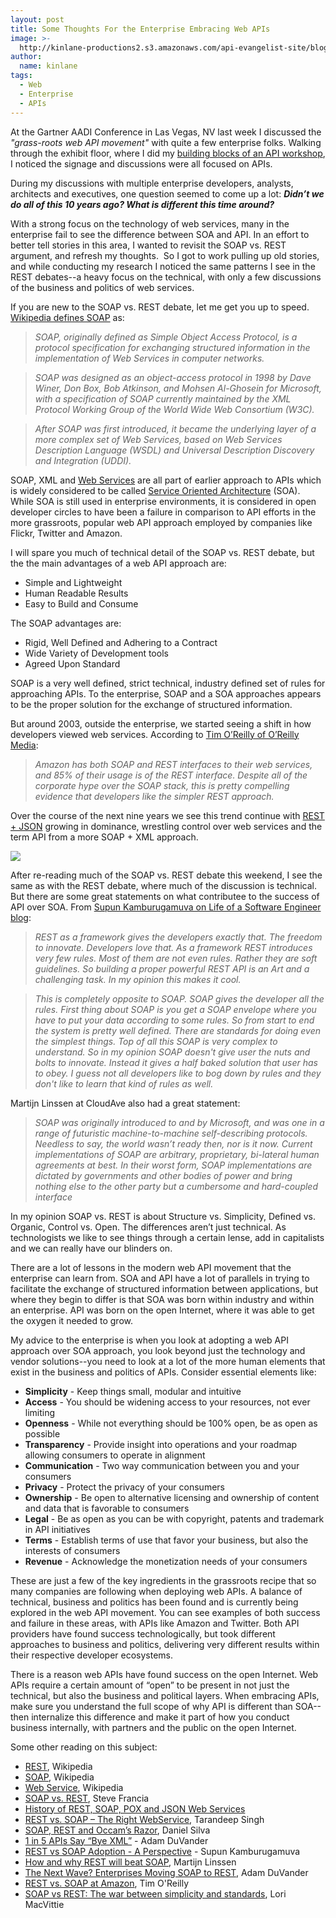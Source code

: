 ```yaml
---
layout: post
title: Some Thoughts For the Enterprise Embracing Web APIs
image: >-
  http://kinlane-productions2.s3.amazonaws.com/api-evangelist-site/blog/enterprise-business.jpg
author:
  name: kinlane
tags:
  - Web
  - Enterprise
  - APIs
---
```

At the Gartner AADI Conference in Las Vegas, NV last week I discussed the _"grass-roots web API movement"_ with quite a few enterprise folks. Walking through the exhibit floor, where I did my [building blocks of an API workshop](/2012/11/30/my-api-building-blocks-workshop-with-intel-at-the-gartner-aadi-conference/), I noticed the signage and discussions were all focused on APIs.

During my discussions with multiple enterprise developers, analysts, architects and executives, one question seemed to come up a lot: **_Didn’t we do all of this 10 years ago? What is different this time around?_**

With a strong focus on the technology of web services, many in the enterprise fail to see the difference between SOA and API. In an effort to better tell stories in this area, I wanted to revisit the SOAP vs. REST argument, and refresh my thoughts.  So I got to work pulling up old stories, and while conducting my research I noticed the same patterns I see in the REST debates--a heavy focus on the technical, with only a few discussions of the business and politics of web services.

If you are new to the SOAP vs. REST debate, let me get you up to speed. [Wikipedia defines SOAP](http://en.wikipedia.org/wiki/SOAP) as:

> _SOAP, originally defined as Simple Object Access Protocol, is a protocol specification for exchanging structured information in the implementation of Web Services in computer networks._

> _SOAP was designed as an object-access protocol in 1998 by Dave Winer, Don Box, Bob Atkinson, and Mohsen Al-Ghosein for Microsoft, with a specification of SOAP currently maintained by the XML Protocol Working Group of the World Wide Web Consortium (W3C)._

> _After SOAP was first introduced, it became the underlying layer of a more complex set of Web Services, based on Web Services Description Language (WSDL) and Universal Description Discovery and Integration (UDDI)._

SOAP, XML and [Web Services](http://en.wikipedia.org/wiki/Web_Service) are all part of earlier approach to APIs which is widely considered to be called [Service Oriented Architecture](http://en.wikipedia.org/wiki/Service-oriented_architecture) (SOA). While SOA is still used in enterprise environments, it is considered in open developer circles to have been a failure in comparison to API efforts in the more grassroots, popular web API approach employed by companies like Flickr, Twitter and Amazon.

I will spare you much of technical detail of the SOAP vs. REST debate, but the the main advantages of a web API approach are:

*   Simple and Lightweight
*   Human Readable Results
*   Easy to Build and Consume

The SOAP advantages are:

*   Rigid, Well Defined and Adhering to a Contract
*   Wide Variety of Development tools
*   Agreed Upon Standard

SOAP is a very well defined, strict technical, industry defined set of rules for approaching APIs. To the enterprise, SOAP and a SOA approaches appears to be the proper solution for the exchange of structured information.

But around 2003, outside the enterprise, we started seeing a shift in how developers viewed web services. According to [Tim O’Reilly of O’Reilly Media](http://www.oreillynet.com/pub/wlg/3005):

> _Amazon has both SOAP and REST interfaces to their web services, and 85% of their usage is of the REST interface. Despite all of the corporate hype over the SOAP stack, this is pretty compelling evidence that developers like the simpler REST approach._

Over the course of the next nine years we see this trend continue with [REST + JSON](http://blog.programmableweb.com/2011/05/25/1-in-5-apis-say-bye-xml/) growing in dominance, wrestling control over web services and the term API from a more SOAP + XML approach.

![](https://s3.amazonaws.com/kinlane-productions2/api-evangelist/enterprise-business-1.jpg)

After re-reading much of the SOAP vs. REST debate this weekend, I see the same as with the REST debate, where much of the discussion is technical. But there are some great statements on what contributee to the success of API over SOA. From [Supun Kamburugamuva on Life of a Software Engineer blog](http://supunk.blogspot.com/2012/08/rest-vs-soap-adoption-perspective.html):

> _REST as a framework gives the developers exactly that. The freedom to innovate. Developers love that. As a framework REST introduces very few rules. Most of them are not even rules. Rather they are soft guidelines. So building a proper powerful REST API is an Art and a challenging task. In my opinion this makes it cool._

> _This is completely opposite to SOAP. SOAP gives the developer all the rules. First thing about SOAP is you get a SOAP envelope where you have to put your data according to some rules. So from start to end the system is pretty well defined. There are standards for doing even the simplest things. Top of all this SOAP is very complex to understand. So in my opinion SOAP doesn't give user the nuts and bolts to innovate. Instead it gives a half baked solution that user has to obey. I guess not all developers like to bog down by rules and they don't like to learn that kind of rules as well._

Martijn Linssen at CloudAve also had a great statement:

> _SOAP was originally introduced to and by Microsoft, and was one in a range of futuristic machine-to-machine self-describing protocols. Needless to say, the world wasn’t ready then, nor is it now. Current implementations of SOAP are arbitrary, proprietary, bi-lateral human agreements at best. In their worst form, SOAP implementations are dictated by governments and other bodies of power and bring nothing else to the other party but a cumbersome and hard-coupled interface_

In my opinion SOAP vs. REST is about Structure vs. Simplicity, Defined vs. Organic, Control vs. Open. The differences aren’t just technical. As technologists we like to see things through a certain lense, add in capitalists and we can really have our blinders on.

There are a lot of lessons in the modern web API movement that the enterprise can learn from. SOA and API have a lot of parallels in trying to facilitate the exchange of structured information between applications, but where they begin to differ is that SOA was born within industry and within an enterprise. API was born on the open Internet, where it was able to get the oxygen it needed to grow.

My advice to the enterprise is when you look at adopting a web API approach over SOA approach, you look beyond just the technology and vendor solutions--you need to look at a lot of the more human elements that exist in the business and politics of APIs. Consider essential elements like:

*   **Simplicity** - Keep things small, modular and intuitive
*   **Access** - You should be widening access to your resources, not ever limiting
*   **Openness** - While not everything should be 100% open, be as open as possible
*   **Transparency** - Provide insight into operations and your roadmap allowing consumers to operate in alignment
*   **Communication** - Two way communication between you and your consumers
*   **Privacy** - Protect the privacy of your consumers
*   **Ownership** - Be open to alternative licensing and ownership of content and data that is favorable to consumers
*   **Legal** - Be as open as you can be with copyright, patents and trademark in API initiatives
*   **Terms** - Establish terms of use that favor your business, but also the interests of consumers
*   **Revenue** - Acknowledge the monetization needs of your consumers

These are just a few of the key ingredients in the grassroots recipe that so many companies are following when deploying web APIs. A balance of technical, business and politics has been found and is currently being explored in the web API movement. You can see examples of both success and failure in these areas, with APIs like Amazon and Twitter. Both API providers have found success technologically, but took different approaches to business and politics, delivering very different results within their respective developer ecosystems.

There is a reason web APIs have found success on the open Internet. Web APIs require a certain amount of “open” to be present in not just the technical, but also the business and political layers. When embracing APIs, make sure you understand the full scope of why API is different than SOA--then internalize this difference and make it part of how you conduct business internally, with partners and the public on the open Internet.

Some other reading on this subject:

*   [REST](http://en.wikipedia.org/wiki/REST), Wikipedia
*   [SOAP](http://en.wikipedia.org/wiki/SOAP), Wikipedia
*   [Web Service](http://en.wikipedia.org/wiki/Web_Service), Wikipedia
*   [SOAP vs. REST](http://spf13.com/post/soap-vs-rest/), Steve Francia
*   [History of REST, SOAP, POX and JSON Web Services](http://www.servicestack.net/mythz_blog/?p=154) 
*   [REST vs. SOAP – The Right WebService](http://geeknizer.com/rest-vs-soap-using-http-choosing-the-right-webservice-protocol/), Tarandeep Singh
*   [SOAP, REST and Occam’s Razor](http://silvanolte.com/blog/2009/12/01/soap-rest-and-occams-razor/), Daniel Silva
*   [1 in 5 APIs Say “Bye XML”](http://blog.programmableweb.com/2011/05/25/1-in-5-apis-say-bye-xml/) - Adam DuVander
*   [REST vs SOAP Adoption - A Perspective](http://supunk.blogspot.com/2012/08/rest-vs-soap-adoption-perspective.html) - Supun Kamburugamuva
*   [How and why REST will beat SOAP](http://www.cloudave.com/22132/how-and-why-rest-will-beat-soap/), Martijn Linssen
*   [The Next Wave? Enterprises Moving SOAP to REST](http://blog.programmableweb.com/2012/03/22/the-next-wave-enterprises-moving-soap-to-rest/), Adam DuVander
*   [REST vs. SOAP at Amazon](http://www.oreillynet.com/pub/wlg/3005), Tim O'Reilly
*   [SOAP vs REST: The war between simplicity and standards](https://devcentral.f5.com/blogs/us/soap-vs-rest-the-war-between-simplicity-and-standards), Lori MacVittie